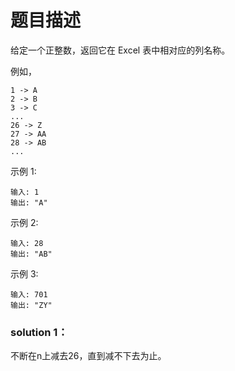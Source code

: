 # 题目描述
给定一个正整数，返回它在 Excel 表中相对应的列名称。

例如，

    1 -> A
    2 -> B
    3 -> C
    ...
    26 -> Z
    27 -> AA
    28 -> AB 
    ...
示例 1:

    输入: 1
    输出: "A"
示例 2:

    输入: 28
    输出: "AB"
示例 3:

    输入: 701
    输出: "ZY"

### solution 1：
不断在n上减去26，直到减不下去为止。
